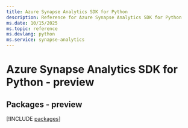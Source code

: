 ```yaml
---
title: Azure Synapse Analytics SDK for Python
description: Reference for Azure Synapse Analytics SDK for Python
ms.date: 10/15/2025
ms.topic: reference
ms.devlang: python
ms.service: synapse-analytics
---
```

# Azure Synapse Analytics SDK for Python - preview
## Packages - preview
[!INCLUDE [packages](synapse-analytics-index.md)]